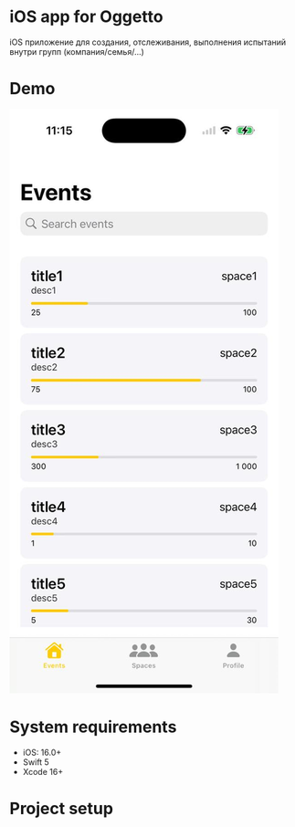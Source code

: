# iOS app for Oggetto

iOS приложение для создания, отслеживания, выполнения испытаний внутри групп (компания/семья/...)

# Demo

<img src="ReadMe-assets/events.jpeg" />

# System requirements

- iOS: 16.0+
- Swift 5
- Xcode 16+

# Project setup
